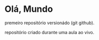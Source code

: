 # Olá, Mundo
 premeiro repositório versionádo (git github).
 
 repositório criado durante uma aula ao vivo.
